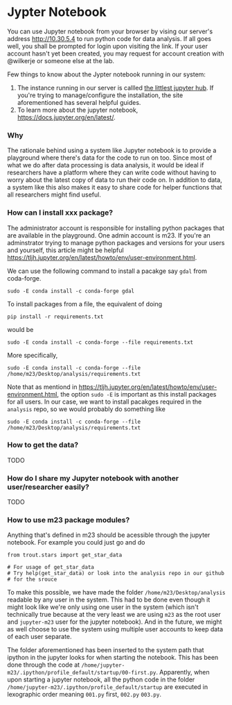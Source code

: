 # Jypter Notebook

You can use Jupyter notebook from your browser by vising our server's
address http://10.30.5.4 to run python code for data analysis. If all
goes well, you shall be prompted for login upon visiting the link. If
your user account hasn't yet been created, you may request for account
creation with @wilkerje or someone else at the lab.

Few things to know about the Jypter notebook running in our system:
1. The instance running in our server is callled [the littlest jupyter
   hub](https://tljh.jupyter.org/en/latest/install/custom-server.html).
If you're trying to manage/configure the installation, the site
aforementioned has several helpful guides.
1. To learn more about the jupyter notebook, https://docs.jupyter.org/en/latest/.   

### Why
The rationale behind using a system like Jupyter notebook is to
provide a playground where there's data for the code to run on too.
Since most of what we do after data processing is data analysis, it
would be ideal if researchers have a platform where they can write
code without having to worry about the latest copy of data to run
their code on. In addition to data, a system like this also makes it
easy to share code for helper functions that all researchers might
find useful. 

### How can I install xxx package?
The administrator account is responsible for installing python
packages that are available in the playground. One admin account is
m23. If you're an adminstrator trying to manage python packages and
versions for your users and yourself, this article might be helpful
https://tljh.jupyter.org/en/latest/howto/env/user-environment.html.   

We can use the following command to install a pacakge say `gdal` from
coda-forge.
```
sudo -E conda install -c conda-forge gdal
``` 

To install packages from a file, the equivalent of doing 

```
pip install -r requirements.txt
```

would be 

```
sudo -E conda install -c conda-forge --file requirements.txt
```

More specifically,
```
sudo -E conda install -c conda-forge --file /home/m23/Desktop/analysis/requirements.txt
```

Note that as mentiond in
https://tljh.jupyter.org/en/latest/howto/env/user-environment.html, 
the option `sudo -E` is important as this install packages for all
users. In our case, we want to install pacakges required in the
`analysis` repo, so we would probably do something like

```
sudo -E conda install -c conda-forge --file
/home/m23/Desktop/analysis/requirements.txt
```




### How to get the data?
TODO

### How do I share my Jupyter notebook with another user/researcher easily?
TODO

### How to use m23 package modules?
Anything that's defined in m23 should be acessible through the jupyter
notebook. For example you could just go and do 

```
from trout.stars import get_star_data

# For usage of get_star_data
# Try help(get_star_data) or look into the analysis repo in our github
# for the srouce
```

To make this possible, we have made the folder
`/home/m23/Desktop/analysis` readable by any user in the system.
This had to be done even though it might look like we're only using
one user in the system (which isn't technically true because at the
very least we are using `m23` as the root user and `jupyter-m23` user
for the jupyter notebook). And in the future, we might as well choose
to use the system using multiple user accounts to keep data of each
user separate.

The folder aforementioned has been inserted to the system path that
ipython in the jupyter looks for when starting the notebook. This has
been done through the code at `/home/jupyter-m23/.ipython/profile_default/startup/00-first.py`.
Apparently, when upon starting a jupyter notebook, all the python code
in the folder `/home/jupyter-m23/.ipython/profile_default/startup` are
executed in lexographic order meaning `001.py` first, `002.py`
`003.py`. 
